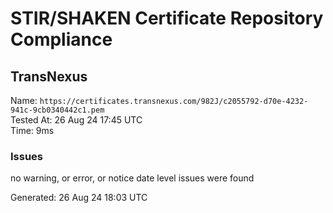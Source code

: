 # STIR/SHAKEN Certificate Repository Compliance

## TransNexus

Name: `https://certificates.transnexus.com/982J/c2055792-d70e-4232-941c-9cb0340442c1.pem`\
Tested At: 26 Aug 24 17:45 UTC\
Time: 9ms

### Issues

no warning, or error, or notice date level issues were found

Generated: 26 Aug 24 18:03 UTC